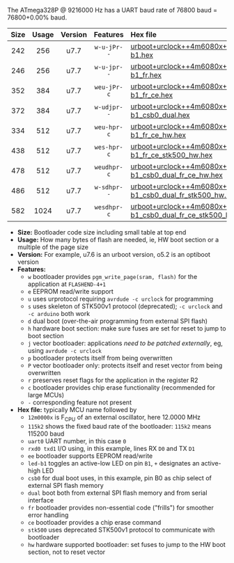 The ATmega328P @ 9216000 Hz has a UART baud rate of 76800 baud = 76800+0.00% baud.

|Size|Usage|Version|Features|Hex file|
|:-:|:-:|:-:|:-:|:--|
|242|256|u7.7|`w-u-jPr--`|[urboot+urclock++4m6080x+++38k4_uart0_rxd0_txd1_led-b1.hex](https://raw.githubusercontent.com/stefanrueger/urboot.hex/main/boards/urclock/external_oscillator/fcpu++4m6080_Hz/br+++38k4_bps/urboot+urclock++4m6080x+++38k4_uart0_rxd0_txd1_led-b1.hex)|
|246|256|u7.7|`w-u-jpr--`|[urboot+urclock++4m6080x+++38k4_uart0_rxd0_txd1_led-b1_fr.hex](https://raw.githubusercontent.com/stefanrueger/urboot.hex/main/boards/urclock/external_oscillator/fcpu++4m6080_Hz/br+++38k4_bps/urboot+urclock++4m6080x+++38k4_uart0_rxd0_txd1_led-b1_fr.hex)|
|352|384|u7.7|`weu-jPr-c`|[urboot+urclock++4m6080x+++38k4_uart0_rxd0_txd1_ee_led-b1_fr_ce.hex](https://raw.githubusercontent.com/stefanrueger/urboot.hex/main/boards/urclock/external_oscillator/fcpu++4m6080_Hz/br+++38k4_bps/urboot+urclock++4m6080x+++38k4_uart0_rxd0_txd1_ee_led-b1_fr_ce.hex)|
|372|384|u7.7|`w-udjpr--`|[urboot+urclock++4m6080x+++38k4_uart0_rxd0_txd1_led-b1_csb0_dual.hex](https://raw.githubusercontent.com/stefanrueger/urboot.hex/main/boards/urclock/external_oscillator/fcpu++4m6080_Hz/br+++38k4_bps/urboot+urclock++4m6080x+++38k4_uart0_rxd0_txd1_led-b1_csb0_dual.hex)|
|334|512|u7.7|`weu-hpr-c`|[urboot+urclock++4m6080x+++38k4_uart0_rxd0_txd1_ee_led-b1_fr_ce_hw.hex](https://raw.githubusercontent.com/stefanrueger/urboot.hex/main/boards/urclock/external_oscillator/fcpu++4m6080_Hz/br+++38k4_bps/urboot+urclock++4m6080x+++38k4_uart0_rxd0_txd1_ee_led-b1_fr_ce_hw.hex)|
|438|512|u7.7|`wes-hpr-c`|[urboot+urclock++4m6080x+++38k4_uart0_rxd0_txd1_ee_led-b1_fr_ce_stk500_hw.hex](https://raw.githubusercontent.com/stefanrueger/urboot.hex/main/boards/urclock/external_oscillator/fcpu++4m6080_Hz/br+++38k4_bps/urboot+urclock++4m6080x+++38k4_uart0_rxd0_txd1_ee_led-b1_fr_ce_stk500_hw.hex)|
|478|512|u7.7|`weudhpr-c`|[urboot+urclock++4m6080x+++38k4_uart0_rxd0_txd1_ee_led-b1_csb0_dual_fr_ce_hw.hex](https://raw.githubusercontent.com/stefanrueger/urboot.hex/main/boards/urclock/external_oscillator/fcpu++4m6080_Hz/br+++38k4_bps/urboot+urclock++4m6080x+++38k4_uart0_rxd0_txd1_ee_led-b1_csb0_dual_fr_ce_hw.hex)|
|486|512|u7.7|`w-sdhpr--`|[urboot+urclock++4m6080x+++38k4_uart0_rxd0_txd1_led-b1_csb0_dual_fr_stk500_hw.hex](https://raw.githubusercontent.com/stefanrueger/urboot.hex/main/boards/urclock/external_oscillator/fcpu++4m6080_Hz/br+++38k4_bps/urboot+urclock++4m6080x+++38k4_uart0_rxd0_txd1_led-b1_csb0_dual_fr_stk500_hw.hex)|
|582|1024|u7.7|`wesdhpr-c`|[urboot+urclock++4m6080x+++38k4_uart0_rxd0_txd1_ee_led-b1_csb0_dual_fr_ce_stk500_hw.hex](https://raw.githubusercontent.com/stefanrueger/urboot.hex/main/boards/urclock/external_oscillator/fcpu++4m6080_Hz/br+++38k4_bps/urboot+urclock++4m6080x+++38k4_uart0_rxd0_txd1_ee_led-b1_csb0_dual_fr_ce_stk500_hw.hex)|

- **Size:** Bootloader code size including small table at top end
- **Usage:** How many bytes of flash are needed, ie, HW boot section or a multiple of the page size
- **Version:** For example, u7.6 is an urboot version, o5.2 is an optiboot version
- **Features:**
  + `w` bootloader provides `pgm_write_page(sram, flash)` for the application at `FLASHEND-4+1`
  + `e` EEPROM read/write support
  + `u` uses urprotocol requiring `avrdude -c urclock` for programming
  + `s` uses skeleton of STK500v1 protocol (deprecated); `-c urclock` and `-c arduino` both work
  + `d` dual boot (over-the-air programming from external SPI flash)
  + `h` hardware boot section: make sure fuses are set for reset to jump to boot section
  + `j` vector bootloader: applications *need to be patched externally*, eg, using `avrdude -c urclock`
  + `p` bootloader protects itself from being overwritten
  + `P` vector bootloader only: protects itself and reset vector from being overwritten
  + `r` preserves reset flags for the application in the register R2
  + `c` bootloader provides chip erase functionality (recommended for large MCUs)
  + `-` corresponding feature not present
- **Hex file:** typically MCU name followed by
  + `12m0000x` is F<sub>CPU</sub> of an external oscillator, here 12.0000 MHz
  + `115k2` shows the fixed baud rate of the bootloader: `115k2` means 115200 baud
  + `uart0` UART number, in this case `0`
  + `rxd0 txd1` I/O using, in this example, lines RX `D0` and TX `D1`
  + `ee` bootloader supports EEPROM read/write
  + `led-b1` toggles an active-low LED on pin `B1`, `+` designates an active-high LED
  + `csb0` for dual boot uses, in this example, pin B0 as chip select of external SPI flash memory
  + `dual` boot both from external SPI flash memory and from serial interface
  + `fr` bootloader provides non-essential code ("frills") for smoother error handling
  + `ce` bootloader provides a chip erase command
  + `stk500` uses deprecated STK500v1 protocol to communicate with bootloader
  + `hw` hardware supported bootloader: set fuses to jump to the HW boot section, not to reset vector
